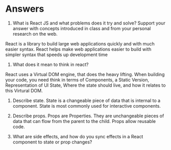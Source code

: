 # Answers

1. What is React JS and what problems does it try and solve? Support your answer with concepts introduced in class and from your personal research on the web.

React is a library to build large web applications quickly and with much easier syntax. React helps make web applications easier to build with simpler syntax that speeds up development time

1. What does it mean to think in react?

React uses a Virtual DOM engine, that does the heavy lifting. When building your code, you need think in terms of Components, a Static Version, Representation of UI State, Where the state should live, and how it relates to this Virtural DOM.

1. Describe state.
   State is a changeable piece of data that is internal to a component. State is most commonly used for interactive components.

1. Describe props.
   Props are Properties. They are unchangeable pieces of data that can flow from the parent to the child. Props allow reusable code.

1. What are side effects, and how do you sync effects in a React component to state or prop changes?
